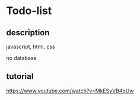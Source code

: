 # Todo-list

## description
javascript, html, css

no database

## tutorial
https://www.youtube.com/watch?v=MkESyVB4oUw
